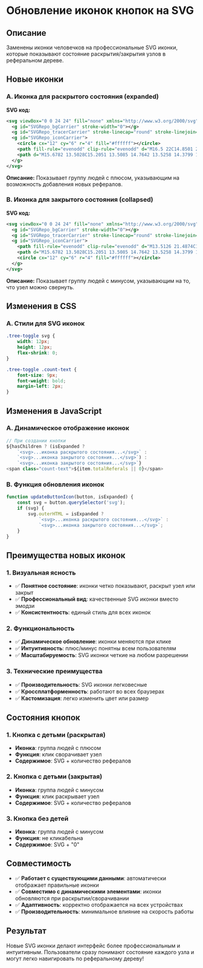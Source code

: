# Обновление иконок кнопок на SVG

## Описание
Заменены иконки человечков на профессиональные SVG иконки, которые показывают состояние раскрытия/закрытия узлов в реферальном дереве.

## Новые иконки

### A. Иконка для раскрытого состояния (expanded)
**SVG код:**
```svg
<svg viewBox="0 0 24 24" fill="none" xmlns="http://www.w3.org/2000/svg">
  <g id="SVGRepo_bgCarrier" stroke-width="0"></g>
  <g id="SVGRepo_tracerCarrier" stroke-linecap="round" stroke-linejoin="round"></g>
  <g id="SVGRepo_iconCarrier">
    <circle cx="12" cy="6" r="4" fill="#ffffff"></circle>
    <path fill-rule="evenodd" clip-rule="evenodd" d="M16.5 22C14.8501 22 14.0251 22 13.5126 21.4874C13 20.9749 13 20.1499 13 18.5C13 16.8501 13 16.0251 13.5126 15.5126C14.0251 15 14.8501 15 16.5 15C18.1499 15 18.9749 15 19.4874 15.5126C20 16.0251 20 16.8501 20 18.5C20 20.1499 20 20.9749 19.4874 21.4874C18.9749 22 18.1499 22 16.5 22ZM17.0833 16.9444C17.0833 16.6223 16.8222 16.3611 16.5 16.3611C16.1778 16.3611 15.9167 16.6223 15.9167 16.9444V17.9167H14.9444C14.6223 17.9167 14.3611 18.1778 14.3611 18.5C14.3611 18.8222 14.6223 19.0833 14.9444 19.0833H15.9167V20.0556C15.9167 20.3777 16.1778 20.6389 16.5 20.6389C16.8222 20.6389 17.0833 20.3777 17.0833 20.0556V19.0833H18.0556C18.3777 19.0833 18.6389 18.8222 18.6389 18.5C18.6389 18.1778 18.3777 17.9167 18.0556 17.9167H17.0833V16.9444Z" fill="#ffffff"></path>
    <path d="M15.6782 13.5028C15.2051 13.5085 14.7642 13.5258 14.3799 13.5774C13.737 13.6639 13.0334 13.8705 12.4519 14.4519C11.8705 15.0333 11.6639 15.737 11.5775 16.3799C11.4998 16.9576 11.4999 17.6635 11.5 18.414V18.586C11.4999 19.3365 11.4998 20.0424 11.5775 20.6201C11.6381 21.0712 11.7579 21.5522 12.0249 22C12.0166 22 12.0083 22 12 22C4 22 4 19.9853 4 17.5C4 15.0147 7.58172 13 12 13C13.3262 13 14.577 13.1815 15.6782 13.5028Z" fill="#ffffff"></path>
  </g>
</svg>
```

**Описание:** Показывает группу людей с плюсом, указывающим на возможность добавления новых рефералов.

### B. Иконка для закрытого состояния (collapsed)
**SVG код:**
```svg
<svg viewBox="0 0 24 24" fill="none" xmlns="http://www.w3.org/2000/svg">
  <g id="SVGRepo_bgCarrier" stroke-width="0"></g>
  <g id="SVGRepo_tracerCarrier" stroke-linecap="round" stroke-linejoin="round"></g>
  <g id="SVGRepo_iconCarrier">
    <path fill-rule="evenodd" clip-rule="evenodd" d="M13.5126 21.4874C14.0251 22 14.8501 22 16.5 22C18.1499 22 18.9749 22 19.4874 21.4874C20 20.9749 20 20.1499 20 18.5C20 16.8501 20 16.0251 19.4874 15.5126C18.9749 15 18.1499 15 16.5 15C14.8501 15 14.0251 15 13.5126 15.5126C13 16.0251 13 16.8501 13 18.5C13 20.1499 13 20.9749 13.5126 21.4874ZM15.9167 17.9167H14.9444C14.6223 17.9167 14.3611 18.1778 14.3611 18.5C14.3611 18.8222 14.6223 19.0833 14.9444 19.0833H15.9167H17.0833H18.0556C18.3777 19.0833 18.6389 18.8222 18.6389 18.5C18.6389 18.1778 18.3777 17.9167 18.0556 17.9167H17.0833H15.9167Z" fill="#ffffff"></path>
    <path d="M15.6782 13.5028C15.2051 13.5085 14.7642 13.5258 14.3799 13.5774C13.737 13.6639 13.0334 13.8705 12.4519 14.4519C11.8705 15.0333 11.6639 15.737 11.5775 16.3799C11.4998 16.9576 11.4999 17.6635 11.5 18.414V18.586C11.4999 19.3365 11.4998 20.0424 11.5775 20.6201C11.6381 21.0712 11.7579 21.5522 12.0249 22C12.0166 22 12.0083 22 12 22C4 22 4 19.9853 4 17.5C4 15.0147 7.58172 13 12 13C13.3262 13 14.577 13.1815 15.6782 13.5028Z" fill="#ffffff"></path>
    <circle cx="12" cy="6" r="4" fill="#ffffff"></circle>
  </g>
</svg>
```

**Описание:** Показывает группу людей с минусом, указывающим на то, что узел можно свернуть.

## Изменения в CSS

### A. Стили для SVG иконок
```css
.tree-toggle svg {
    width: 12px;
    height: 12px;
    flex-shrink: 0;
}

.tree-toggle .count-text {
    font-size: 9px;
    font-weight: bold;
    margin-left: 2px;
}
```

## Изменения в JavaScript

### A. Динамическое отображение иконок
```javascript
// При создании кнопки
${hasChildren ? (isExpanded ? 
    `<svg>...иконка раскрытого состояния...</svg>` :
    `<svg>...иконка закрытого состояния...</svg>`) :
    `<svg>...иконка закрытого состояния...</svg>`}
<span class="count-text">${item.totalReferals || 0}</span>
```

### B. Функция обновления иконок
```javascript
function updateButtonIcon(button, isExpanded) {
    const svg = button.querySelector('svg');
    if (svg) {
        svg.outerHTML = isExpanded ? 
            `<svg>...иконка раскрытого состояния...</svg>` :
            `<svg>...иконка закрытого состояния...</svg>`;
    }
}
```

## Преимущества новых иконок

### 1. Визуальная ясность
- ✅ **Понятное состояние**: иконки четко показывают, раскрыт узел или закрыт
- ✅ **Профессиональный вид**: качественные SVG иконки вместо эмодзи
- ✅ **Консистентность**: единый стиль для всех иконок

### 2. Функциональность
- ✅ **Динамическое обновление**: иконки меняются при клике
- ✅ **Интуитивность**: плюс/минус понятны всем пользователям
- ✅ **Масштабируемость**: SVG иконки четкие на любом разрешении

### 3. Технические преимущества
- ✅ **Производительность**: SVG иконки легковесные
- ✅ **Кроссплатформенность**: работают во всех браузерах
- ✅ **Кастомизация**: легко изменить цвет или размер

## Состояния кнопок

### 1. Кнопка с детьми (раскрытая)
- **Иконка**: группа людей с плюсом
- **Функция**: клик сворачивает узел
- **Содержимое**: SVG + количество рефералов

### 2. Кнопка с детьми (закрытая)
- **Иконка**: группа людей с минусом
- **Функция**: клик раскрывает узел
- **Содержимое**: SVG + количество рефералов

### 3. Кнопка без детей
- **Иконка**: группа людей с минусом
- **Функция**: не кликабельна
- **Содержимое**: SVG + "0"

## Совместимость

- ✅ **Работает с существующими данными**: автоматически отображает правильные иконки
- ✅ **Совместимо с динамическими элементами**: иконки обновляются при раскрытии/сворачивании
- ✅ **Адаптивность**: корректно отображается на всех устройствах
- ✅ **Производительность**: минимальное влияние на скорость работы

## Результат

Новые SVG иконки делают интерфейс более профессиональным и интуитивным. Пользователи сразу понимают состояние каждого узла и могут легко навигировать по реферальному дереву!
